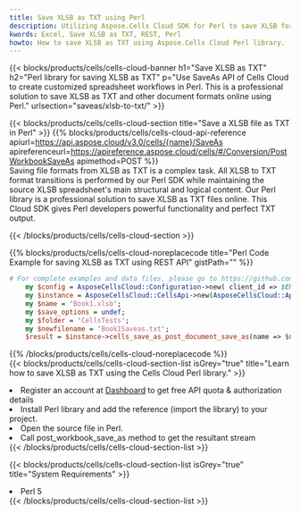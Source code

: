 ```yaml
---
title: Save XLSB as TXT using Perl 
description: Utilizing Aspose.Cells Cloud SDK for Perl to save XLSB format file as TXT format file. 
kwords: Excel, Save XLSB as TXT, REST, Perl
howto: How to save XLSB as TXT using Aspose.Cells Cloud Perl library.
---
```



{{< blocks/products/cells/cells-cloud-banner h1="Save XLSB as TXT" h2="Perl library for saving XLSB as TXT" p="Use SaveAs API of Cells Cloud to create customized spreadsheet workflows in Perl. This is a professional solution to save XLSB as TXT and other document formats online using Perl." urlsection="saveas/xlsb-to-txt/" >}}

{{< blocks/products/cells/cells-cloud-section  title="Save a XLSB file as TXT in Perl" >}}
{{% blocks/products/cells/cells-cloud-api-reference  apiurl=https://api.aspose.cloud/v3.0/cells/{name}/SaveAs  apireferenceurl=https://apireference.aspose.cloud/cells/#/Conversion/PostWorkbookSaveAs  apimethod=POST %}}
<br/>
Saving file formats from XLSB as TXT is a complex task. All XLSB to TXT format transitions is performed by our Perl SDK while maintaining the source XLSB spreadsheet's main structural and logical content. Our Perl library is a professional solution to save XLSB as TXT files online. This Cloud SDK gives Perl developers powerful functionality and perfect TXT output.

{{< /blocks/products/cells/cells-cloud-section >}}

{{% blocks/products/cells/cells-cloud-noreplacecode title="Perl Code Example for saving XLSB as TXT using REST API" gistPath="" %}}
  
```perl
# For complete examples and data files, please go to https://github.com/aspose-cells-cloud/aspose-cells-cloud-perl/
    my $config = AsposeCellsCloud::Configuration->new( client_id => $ENV{'ProductClientId'}, client_secret => $ENV{'ProductClientSecret'});
    my $instance = AsposeCellsCloud::CellsApi->new(AsposeCellsCloud::ApiClient->new( $config));
    my $name = 'Book1.xlsb';
    my $save_options = undef;
    my $folder = 'CellsTests';
    my $newfilename = 'Book1Saveas.txt';
    $result = $instance->cells_save_as_post_document_save_as(name => $name,save_options => $save_options, newfilename => $newfilename, folder => $folder);
```
  
{{% /blocks/products/cells/cells-cloud-noreplacecode  %}}
<br/>
{{< blocks/products/cells/cells-cloud-section-list isGrey="true"  title="Learn how to save XLSB as TXT using the Cells Cloud Perl library." >}}
<li>Register an account at <a href="https://dashboard.aspose.cloud/">Dashboard</a> to get free API quota & authorization details</li>
<li>Install Perl library and add the reference (import the library) to your project.</li>
<li>Open the source file in Perl.</li>
<li>Call post_workbook_save_as method to get the resultant stream</li>
{{< /blocks/products/cells/cells-cloud-section-list >}}

{{< blocks/products/cells/cells-cloud-section-list isGrey="true"  title="System Requirements" >}}
<li>Perl 5</li>
{{< /blocks/products/cells/cells-cloud-section-list >}}
